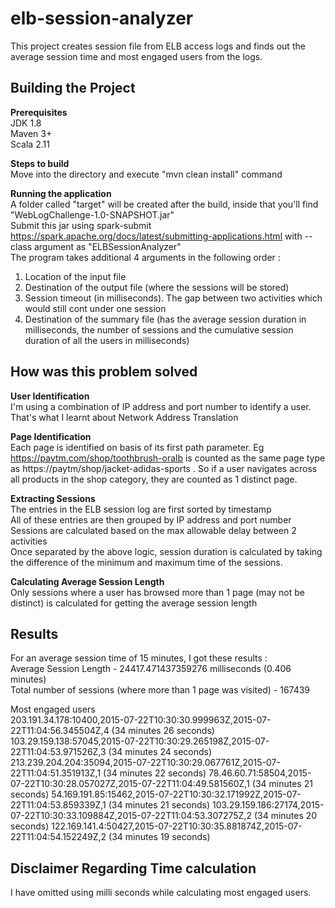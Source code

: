# elb-session-analyzer
This project creates session file from ELB access logs and finds out the average session time and most engaged users from the logs.

## Building the Project ##

**Prerequisites** <br/>
JDK 1.8 <br/>
Maven 3+ <br/>
Scala 2.11 <br/>

**Steps to build** <br/>
Move into the directory and execute "mvn clean install" command <br/>

**Running the application** <br/>
A folder called "target" will be created after the build, inside that you'll find "WebLogChallenge-1.0-SNAPSHOT.jar" <br />
Submit this jar using spark-submit https://spark.apache.org/docs/latest/submitting-applications.html with --class argument as "ELBSessionAnalyzer" <br />
The program takes additional 4 arguments in the following order : <br/>
1. Location of the input file <br/>
2. Destination of the output file (where the sessions will be stored) <br/>
3. Session timeout (in milliseconds). The gap between two activities which would still cont under one session <br/>
4. Destination of the summary file (has the average session duration in milliseconds, the number of sessions and the cumulative session duration of all the users in milliseconds) <br/>

## How was this problem solved ##
**User Identification** <br/>
I'm using a combination of IP address and port number to identify a user. That's what I learnt about Network Address Translation

**Page Identification** <br/>
Each page is identified on basis of its first path parameter. Eg https://paytm.com/shop/toothbrush-oralb is counted as the same page type as https://paytm/shop/jacket-adidas-sports . So if a user navigates across all products in the shop category, they are counted as 1 distinct page.

**Extracting Sessions** <br/>
The entries in the ELB session log are first sorted by timestamp <br/>
All of these entries are then grouped by IP address and port number <br />
Sessions are calculated based on the max allowable delay between 2 activities <br />
Once separated by the above logic, session duration is calculated by taking the difference of the minimum and maximum time of the sessions. <br />

**Calculating Average Session Length** <br/>
Only sessions where a user has browsed more than 1 page (may not be distinct) is calculated for getting the average session length

## Results ##
For an average session time of 15 minutes, I got these results : <br />
Average Session Length - 24417.471437359276 milliseconds (0.406 minutes) <br />
Total number of sessions (where more than 1 page was visited) - 167439

Most engaged users <br/>
203.191.34.178:10400,2015-07-22T10:30:30.999963Z,2015-07-22T11:04:56.345504Z,4 (34 minutes 26 seconds)
103.29.159.138:57045,2015-07-22T10:30:29.265198Z,2015-07-22T11:04:53.971526Z,3 (34 minutes 24 seconds)
213.239.204.204:35094,2015-07-22T10:30:29.067761Z,2015-07-22T11:04:51.351913Z,1 (34 minutes 22 seconds)
78.46.60.71:58504,2015-07-22T10:30:28.057027Z,2015-07-22T11:04:49.581560Z,1 (34 minutes 21 seconds)
54.169.191.85:15462,2015-07-22T10:30:32.171992Z,2015-07-22T11:04:53.859339Z,1 (34 minutes 21 seconds)
103.29.159.186:27174,2015-07-22T10:30:33.109884Z,2015-07-22T11:04:53.307275Z,2 (34 minutes 20 seconds)
122.169.141.4:50427,2015-07-22T10:30:35.881874Z,2015-07-22T11:04:54.152249Z,2 (34 minutes 19 seconds)

## Disclaimer Regarding Time calculation ##
I have omitted using milli seconds while calculating most engaged users.
